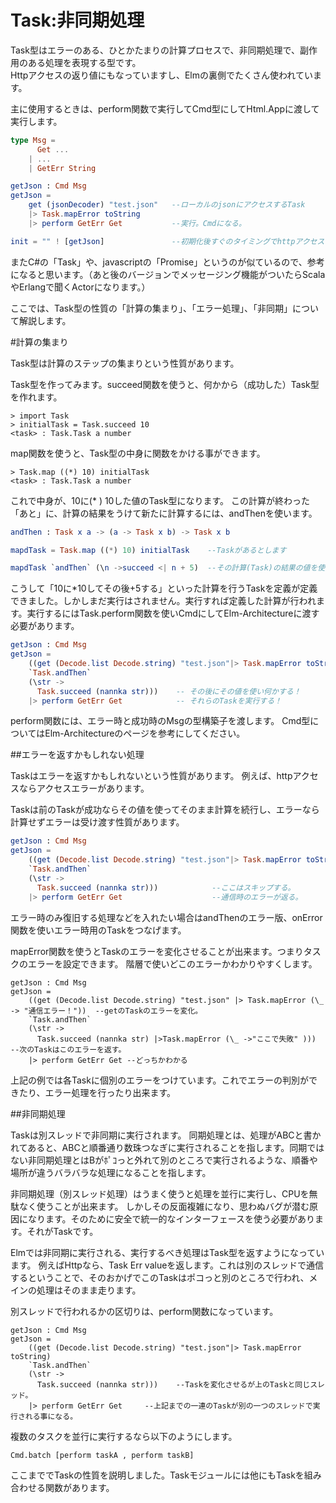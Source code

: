 # Task:非同期処理

Task型はエラーのある、ひとかたまりの計算プロセスで、非同期処理で、副作用のある処理を表現する型です。  
Httpアクセスの返り値にもなっていますし、Elmの裏側でたくさん使われています。

主に使用するときは、perform関数で実行してCmd型にしてHtml.Appに渡して実行します。

```elm
type Msg =
      Get ...
    | ...  
    | GetErr String

getJson : Cmd Msg
getJson =
    get (jsonDecoder) "test.json"   --ローカルのjsonにアクセスするTask
    |> Task.mapError toString
    |> perform GetErr Get           --実行。Cmdになる。

init = "" ! [getJson]               --初期化後すぐのタイミングでhttpアクセスして値を取ってくる。
```

またC#の「Task」や、javascriptの「Promise」というのが似ているので、参考になると思います。（あと後のバージョンでメッセージング機能がついたらScalaやErlangで聞くActorになります。）

ここでは、Task型の性質の「計算の集まり」、「エラー処理」、「非同期」について解説します。

#計算の集まり

Task型は計算のステップの集まりという性質があります。

Task型を作ってみます。succeed関数を使うと、何かから（成功した）Task型を作れます。

```
> import Task
> initialTask = Task.succeed 10
<task> : Task.Task a number

```

map関数を使うと、Task型の中身に関数をかける事ができます。

```
> Task.map ((*) 10) initialTask
<task> : Task.Task a number
```

これで中身が、10に(* ) 10した値のTask型になります。
この計算が終わった「あと」に、計算の結果をうけて新たに計算するには、andThenを使います。

```elm
andThen : Task x a -> (a -> Task x b) -> Task x b
```

```elm
mapdTask = Task.map ((*) 10) initialTask    --Taskがあるとします

mapdTask `andThen` (\n ->succeed <| n + 5)  --その計算(Task)の結果の値を使って計算

```

こうして「10に*10してその後+5する」といった計算を行うTaskを定義が定義できました。しかしまだ実行はされません。実行すれば定義した計算が行われます。実行するにはTask.perform関数を使いCmdにしてElm-Architectureに渡す必要があります。

```elm
getJson : Cmd Msg
getJson =
    ((get (Decode.list Decode.string) "test.json"|> Task.mapError toString) --通信するTask
    `Task.andThen`
    (\str ->
      Task.succeed (nannka str)))    -- その後にその値を使い何かする！
    |> perform GetErr Get            -- それらのTaskを実行する！


```

perform関数には、エラー時と成功時のMsgの型構築子を渡します。
Cmd型についてはElm-Architectureのページを参考にしてください。

##エラーを返すかもしれない処理

Taskはエラーを返すかもしれないという性質があります。
例えば、httpアクセスならアクセスエラーがあります。



Taskは前のTaskが成功ならその値を使ってそのまま計算を続行し、エラーなら計算せずエラーは受け渡す性質があります。

```elm
getJson : Cmd Msg
getJson =
    ((get (Decode.list Decode.string) "test.json"|> Task.mapError toString) --アクセスするタスクがエラーになると
    `Task.andThen`
    (\str ->
      Task.succeed (nannka str)))            --ここはスキップする。
    |> perform GetErr Get                    --通信時のエラーが返る。

```

エラー時のみ復旧する処理などを入れたい場合はandThenのエラー版、onError関数を使いエラー時用のTaskをつなげます。

mapError関数を使うとTaskのエラーを変化させることが出来ます。つまりタスクのエラーを設定できます。
階層で使いどこのエラーかわかりやすくします。

```
getJson : Cmd Msg
getJson =
    ((get (Decode.list Decode.string) "test.json" |> Task.mapError (\_ -> "通信エラー！"))  --getのTaskのエラーを変化。
    `Task.andThen`
    (\str ->
      Task.succeed (nannka str) |>Task.mapError (\_ ->"ここで失敗" )))  --次のTaskはこのエラーを返す。
    |> perform GetErr Get --どっちかわかる
```

上記の例では各Taskに個別のエラーをつけています。これでエラーの判別ができたり、エラー処理を行ったり出来ます。

##非同期処理

Taskは別スレッドで非同期に実行されます。
同期処理とは、処理がABCと書かれてあると、ABCと順番通り数珠つなぎに実行されることを指します。同期ではない非同期処理とはBがﾎﾟｺっと外れて別のところで実行されるような、順番や場所が違うバラバラな処理になることを指します。


非同期処理（別スレッド処理）はうまく使うと処理を並行に実行し、CPUを無駄なく使うことが出来ます。
しかしその反面複雑になり、思わぬバグが潜む原因になります。そのために安全で統一的なインターフェースを使う必要があります。それがTaskです。


Elmでは非同期に実行される、実行するべき処理はTask型を返すようになっています。
例えばHttpなら、Task Err valueを返します。これは別のスレッドで通信するということで、そのおかげでこのTaskはポコっと別のところで行われ、メインの処理はそのまま走ります。


別スレッドで行われるかの区切りは、perform関数になっています。

```
getJson : Cmd Msg
getJson =
    ((get (Decode.list Decode.string) "test.json"|> Task.mapError toString)
    `Task.andThen`
    (\str ->
      Task.succeed (nannka str)))    --Taskを変化させるが上のTaskと同じスレッド。
    |> perform GetErr Get     --上記までの一連のTaskが別の一つのスレッドで実行される事になる。

```

複数のタスクを並行に実行するなら以下のようにします。

```
Cmd.batch [perform taskA , perform taskB]
```

ここまででTaskの性質を説明しました。Taskモジュールには他にもTaskを組み合わせる関数があります。
